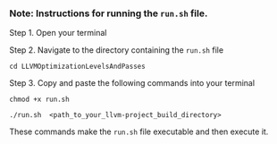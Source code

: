 ### Note: Instructions for running the `run.sh` file.

Step 1. Open your terminal

Step 2. Navigate to the directory containing the `run.sh` file
   
    cd LLVMOptimizationLevelsAndPasses

Step 3. Copy and paste the following commands into your terminal

    chmod +x run.sh
    
    ./run.sh  <path_to_your_llvm-project_build_directory>

These commands make the `run.sh` file executable and then execute it.
